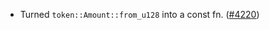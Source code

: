 - Turned `token::Amount::from_u128` into a const fn.
  ([\#4220](https://github.com/anoma/namada/pull/4220))
